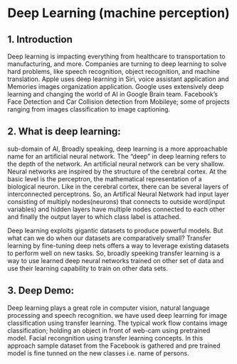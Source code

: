 
# Deep Learning (machine perception)

## 1. Introduction

Deep learning is impacting everything from healthcare to transportation to manufacturing, and more. Companies are turning to deep learning to solve hard problems, like speech recognition, object recognition, and machine translation. Apple uses deep learning in Siri, voice assistant application and Memories images organization application. Google uses extensively deep learning and changing the world of AI in Google Brain team. Facebook’s Face Detection and Car Collision detection from Mobileye; some of projects ranging from images classification to image captioning.

## 2. What is deep learning:

sub-domain of AI, Broadly speaking, deep learning is a more approachable name for an artificial neural network. The “deep” in deep learning refers to the depth of the network. An artificial neural network can be very shallow.
Neural networks are inspired by the structure of the cerebral cortex. At the basic level is the perceptron, the mathematical representation of a biological neuron. Like in the cerebral cortex, there can be several layers of interconnected perceptrons. So, an Artifical Neural Network had input layer consisting of multiply nodes(neurons) that connects to outside word(input variables) and hidden layers have multiple nodes connected to each other and finally the output layer to which class label is attached.

Deep learning exploits gigantic datasets to produce powerful models. But what can we do when our datasets are comparatively small? Transfer learning by fine-tuning deep nets offers a way to leverage existing datasets to perform well on new tasks. So, broadly speeking transfer learning is a way to use learned deep neural networks trained on other set of data and use their learning capability to train on other data sets.

## 3. Deep Demo:

Deep learning plays a great role in computer vision, natural language processing and speech recognition. we have used deep learning for image classification using transfer learning. The typical work flow contains image classification; holding an object in front of web-cam using pretrained model. Facial recongnition using transfer learning concepts. In this approach sample dataset from the Facebook is gathered and pre trained model is fine tunned on the new classes i.e. name of persons.


```python

```
